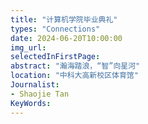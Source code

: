 ```yaml
---
title: "计算机学院毕业典礼"
types: "Connections"
date: 2024-06-20T10:00:00
img_url: 
selectedInFirstPage:
abstract: "瀚海踏浪，“智”向星河"
location: "中科大高新校区体育馆"
Journalist:
- Shaojie Tan
KeyWords:
---
```

